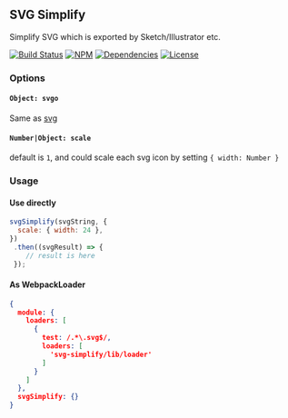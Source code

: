 ## SVG Simplify

Simplify SVG which is exported by Sketch/Illustrator etc.

[![Build Status](https://img.shields.io/travis/morlay/svg-simplify.svg?style=flat-square)](https://travis-ci.org/morlay/svg-simplify)
[![NPM](https://img.shields.io/npm/v/svg-simplify.svg?style=flat-square)](https://npmjs.org/package/svg-simplify)
[![Dependencies](https://img.shields.io/david/morlay/svg-simplify.svg?style=flat-square)](https://david-dm.org/morlay/svg-simplify)
[![License](https://img.shields.io/npm/l/svg-simplify.svg?style=flat-square)](https://npmjs.org/package/svg-simplify)

### Options

#### `Object: svgo`
Same as [svg](https://github.com/svg/svgo)

#### `Number|Object: scale`
default is `1`, and could scale each svg icon by setting `{ width: Number }`

### Usage

#### Use directly
 
```js
svgSimplify(svgString, {
  scale: { width: 24 },
})
 .then((svgResult) => {
    // result is here
 });
```

#### As WebpackLoader

```json
{
  module: {
    loaders: [
      {
        test: /.*\.svg$/,
        loaders: [
          'svg-simplify/lib/loader'
        ]
      }
    ]
  },
  svgSimplify: {}
}
```
